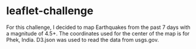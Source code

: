 # leaflet-challenge



For this challenge, I decided to map Earthquakes from the past 7 days with a magnitude of 4.5+. The coordinates used for the center of the map is for Phek, India. D3.json was used to read the data from usgs.gov. 
